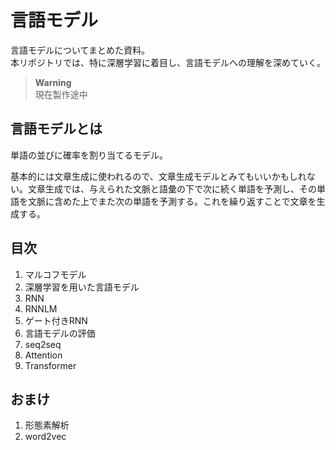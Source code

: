 # 言語モデル

言語モデルについてまとめた資料。  
本リポジトリでは、特に深層学習に着目し、言語モデルへの理解を深めていく。

> **Warning**  
> 現在製作途中

## 言語モデルとは

単語の並びに確率を割り当てるモデル。

基本的には文章生成に使われるので、文章生成モデルとみてもいいかもしれない。文章生成では、与えられた文脈と語彙の下で次に続く単語を予測し、その単語を文脈に含めた上でまた次の単語を予測する。これを繰り返すことで文章を生成する。

## 目次

1. マルコフモデル
2. 深層学習を用いた言語モデル
3. RNN
4. RNNLM
5. ゲート付きRNN
6. 言語モデルの評価
7. seq2seq
8. Attention
9. Transformer

## おまけ

1. 形態素解析
2. word2vec
